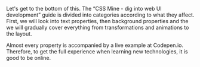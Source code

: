 Let's get to the bottom of this. The “CSS Mine - dig into web UI development”
guide is divided into categories according to what they affect. First, we will
look into text properties, then background properties and the we will gradually
cover everything from transformations and animations to the layout.

Almost every property is accompanied by a live example at Codepen.io. Therefore,
to get the full experience when learning new technologies, it is good to be
online.

